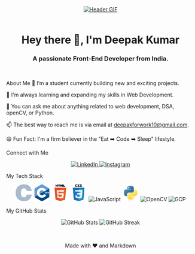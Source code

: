 <div align="center">
<a href="https://deepak40021.io">
<img src="https://firebasestorage.googleapis.com/v0/b/flexi-coding.appspot.com/o/dempgi7-520f8d5f-63d4-4453-8822-dbc149ae27f8.gif?alt=media&token=91c0c7b2-93c3-4029-b011-1a8703c5730d" alt="Header GIF" width="800">
</a>
</div>

<br>

<div align="center">
<h1>Hey there 👋, I'm Deepak Kumar</h1>
<h3>A passionate Front-End Developer from India.</h3>
</div>

<br>

About Me
🔭 I’m a student currently building new and exciting projects.

🌱 I'm always learning and expanding my skills in Web Development.

💬 You can ask me about anything related to web development, DSA, openCV, or Python.

📫 The best way to reach me is via email at deepakforwork10@gmail.com.

😄 Fun Fact: I'm a firm believer in the "Eat ➡️ Code ➡️ Sleep" lifestyle.

Connect with Me
<p align="center">
<a href="https://www.google.com/search?q=https://www.linkedin.com/in/deepak-kumar62066/" target="_blank" rel="noopener noreferrer">
<img src="https://www.google.com/search?q=https://img.shields.io/badge/-LinkedIn-0077B5%3Fstyle%3Dfor-the-badge%26logo%3Dlinkedin%26logoColor%3Dwhite" alt="LinkedIn" />
</a>
<a href="https://www.instagram.com/just.deepakagwl/" target="_blank" rel="noopener noreferrer">
<img src="https://img.shields.io/badge/-Instagram-E4405F?style=for-the-badge&logo=instagram&logoColor=white" alt="Instagram" />
</a>
</p>

My Tech Stack
<div align="center">
<p>
<img src="https://raw.githubusercontent.com/devicons/devicon/master/icons/c/c-original.svg" alt="C" width="45" height="45"/>
<img src="https://raw.githubusercontent.com/devicons/devicon/master/icons/cplusplus/cplusplus-original.svg" alt="C++" width="45" height="45"/>
<img src="https://raw.githubusercontent.com/devicons/devicon/master/icons/html5/html5-original-wordmark.svg" alt="HTML5" width="45" height="45"/>
<img src="https://raw.githubusercontent.com/devicons/devicon/master/icons/css3/css3-original-wordmark.svg" alt="CSS3" width="45" height="45"/>
<img src="https://www.google.com/search?q=https://raw.githubusercontent.com/devicons/devicon/master/icons/javascript/javascript-original.svg" alt="JavaScript" width="45" height="45"/>
<img src="https://raw.githubusercontent.com/devicons/devicon/master/icons/python/python-original.svg" alt="Python" width="45" height="45"/>
<img src="https://www.vectorlogo.zone/logos/opencv/opencv-icon.svg" alt="OpenCV" width="45" height="45"/>
<img src="https://www.vectorlogo.zone/logos/google_cloud/google_cloud-icon.svg" alt="GCP" width="45" height="45"/>
</p>
</div>

My GitHub Stats
<p align="center">
<img src="https://www.google.com/search?q=https://github-readme-stats.vercel.app/api%3Fusername%3Ddeepak40021%26show_icons%3Dtrue%26theme%3Donedark" alt="GitHub Stats" />
<img src="https://www.google.com/search?q=https://github-readme-streak-stats.herokuapp.com/%3Fuser%3Ddeepak40021%26theme%3Donedark" alt="GitHub Streak" />
</p>

<br>
<p align="center">Made with ❤️ and Markdown</p>
